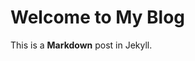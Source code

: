 <!-- ---
layout: post
title: "Test"
date: 2025-02-28
--- -->

# Welcome to My Blog
This is a **Markdown** post in Jekyll.

